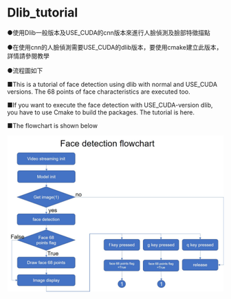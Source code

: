 # Dlib_tutorial
●使用Dlib一般版本及USE_CUDA的cnn版本來進行人臉偵測及臉部特徵描點 

●在使用cnn的人臉偵測需要USE_CUDA的dlib版本，要使用cmake建立此版本，詳情請參閱教學  

●流程圖如下

■This is a tutorial of face detection using dlib with normal and USE_CUDA versions. The 68 points of face characteristics are executed too.

■If you want to execute the face detection with USE_CUDA-version dlib, you have to use Cmake to build the packages. The tutorial is here.

■The flowchart is shown below

![flowchart](flowchart.jpg)
